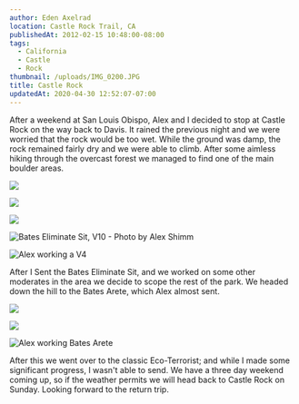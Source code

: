 ```yaml
---
author: Eden Axelrad
location: Castle Rock Trail, CA
publishedAt: 2012-02-15 10:48:00-08:00
tags:
  - California
  - Castle
  - Rock
thumbnail: /uploads/IMG_0200.JPG
title: Castle Rock
updatedAt: 2020-04-30 12:52:07-07:00
---
```


After a weekend at San Louis Obispo, Alex and I decided to stop at Castle Rock on the way back to Davis. It rained the previous night and we were worried that the rock would be too wet. While the ground was damp, the rock remained fairly dry and we were able to climb. After some aimless hiking through the overcast forest we managed to find one of the main boulder areas.

![](/uploads/IMG_0200.JPG)

![](/uploads/IMG_1928.JPG)

![](/uploads/IMG_1921.jpg)

![Bates Eliminate Sit, V10 - Photo by Alex Shimm](/uploads/IMG_1924.jpg)

![Alex working a V4](/uploads/403362_2706066339152_1481580039_32077030_653608925_n.jpg)

After I Sent the Bates Eliminate Sit, and we worked on some other moderates in the area we decide to scope the rest of the park. We headed down the hill to the Bates Arete, which Alex almost sent.

![](/uploads/IMG_0171.jpg)

![](/uploads/IMG_0172.jpg)

![Alex working Bates Arete](/uploads/IMG_0173.jpg)

After this we went over to the classic Eco-Terrorist; and while I made some significant progress, I wasn't able to send. We have a three day weekend coming up, so if the weather permits we will head back to Castle Rock on Sunday. Looking forward to the return trip.
